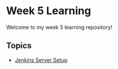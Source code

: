 # Week 5 Learning

Welcome to my week 5 learning repository!

## Topics

- [Jenkins Server Setup](/jenkins_server/README.md)